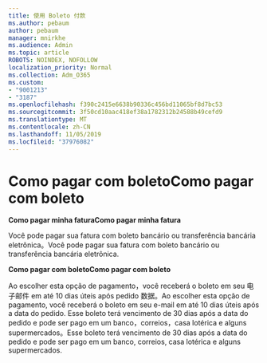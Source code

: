 ```yaml
---
title: 使用 Boleto 付款
ms.author: pebaum
author: pebaum
manager: mnirkhe
ms.audience: Admin
ms.topic: article
ROBOTS: NOINDEX, NOFOLLOW
localization_priority: Normal
ms.collection: Adm_O365
ms.custom:
- "9001213"
- "3187"
ms.openlocfilehash: f390c2415e6638b90336c456bd11065bf8d7bc53
ms.sourcegitcommit: 3f50cd10aac418ef38a1782312b24588b49cefd9
ms.translationtype: MT
ms.contentlocale: zh-CN
ms.lasthandoff: 11/05/2019
ms.locfileid: "37976082"
---
```

# <a name="como-pagar-com-boleto"></a><span data-ttu-id="809cd-102">Como pagar com boleto</span><span class="sxs-lookup"><span data-stu-id="809cd-102">Como pagar com boleto</span></span>

<span data-ttu-id="809cd-103">**Como pagar minha fatura**</span><span class="sxs-lookup"><span data-stu-id="809cd-103">**Como pagar minha fatura**</span></span>

<span data-ttu-id="809cd-104">Você pode pagar sua fatura com boleto bancário ou transferência bancária eletrônica。</span><span class="sxs-lookup"><span data-stu-id="809cd-104">Você pode pagar sua fatura com boleto bancário ou transferência bancária eletrônica.</span></span>

<span data-ttu-id="809cd-105">**Como pagar com boleto**</span><span class="sxs-lookup"><span data-stu-id="809cd-105">**Como pagar com  boleto**</span></span>

<span data-ttu-id="809cd-106">Ao escolher esta opção de pagamento，você receberá o boleto em seu 电子邮件 em até 10 dias úteis após pedido 数据。</span><span class="sxs-lookup"><span data-stu-id="809cd-106">Ao escolher  esta opção de pagamento, você receberá o boleto em seu e-mail em até 10 dias úteis após a data do pedido.</span></span> <span data-ttu-id="809cd-107">Esse boleto terá vencimento de 30 dias após a data do pedido e pode ser pago em um banco，correios，casa lotérica e alguns supermercados。</span><span class="sxs-lookup"><span data-stu-id="809cd-107">Esse boleto terá vencimento de 30 dias após a data do pedido e pode ser pago em um banco, correios, casa lotérica e alguns supermercados.</span></span> 